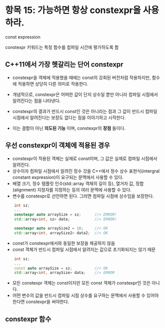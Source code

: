 # 항목 15: 가능하면 항상 constexpr을 사용하라.

const expression

constexpr 키워드는 특정 함수를 컴파일 시간에 평가하도록 함

## C++11에서 가장 헷갈리는 단어 constexpr
* constexpr을 객체에 적용했을 때에는 const의 강회된 버전처럼 작용하지만, 함수에 적용하면 상당히 다른 의미로 작용한다.


* 개념적으로, constexpr은 어떠한 값이 단지 상수일 뿐만 아니라 컴파일 시점에서 알려진다는 점을 나타낸다.
* constexpr의 결과가 반드시 const인 것은 아니라는 점과 그 값이 반드시 컴파일 시점에서 알려진다는 보장도 없다는 점을 이야기하고 시작한다.
* 이는 결함이 아닌 **의도된 기능** 이며, constexpr의 **장점** 들이다.

## 우선 constexpr이 객체에 적용된 경우
* constexpr이 적용된 객체는 실제로 const이며, 그 값은 실제로 컴파일 시점에서 알려진다.
* 상수이자 컴파일 시점에서 알려진 정수 갓을 C++에서 정수 상수 표현식(intergral constant expression)이 요구되는 문맥에서 사용할 수 있다.
* 배열 크기, 정수 템플릿 인수(std::array 객체의 길이 등), 열거자 값, 정합(alignment) 지정자를 지정하는 등의 여러 문맥에 사용할 수 있다.
* 변수를 constexpr로 선언하면 된다. 그러면 컴파일 시점에 상수임을 보장한다.

```cpp
    int sz;
    ...
    constexpr auto arraySize = sz;      //< ERROR!
    std::array<int, sz> data;           //< ERROR!

    constexpr auto arraySize2 = 10;     //< OK
    std::array<int, arraySize2> data2;  //< OK
```

* const가 constexpr에서와 동일한 보장을 제공하지 않음
* const 객체가 반드시 컴파일 시점에서 알려지는 값으로 초기화되지는 않기 때문
```cpp
    int sz;
    ...
    const auto arraySize = sz;          //< OK
    std::array<int, arraySize> data;    //< ERROR
```

* 모든 constexpr 객체는 const이지만 모든 const 객체가 constexpr인 것은 아니다.
* 어떤 변수의 값을 반드시 컴파일 시점 상수를 요구하는 문맥에서 사용할 수 있어야 한다면 constexpr을 써야한다.

## constexpr 함수
